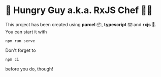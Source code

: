 # 🍔 Hungry Guy a.k.a. RxJS Chef 👨‍🍳

This project has been created using **parcel** 📦, **typescript** ⌨️ and **rxjs** 🧮. 
You can start it with

```
npm run serve
```

Don't forget to


```
npm ci
```

before you do, though!
